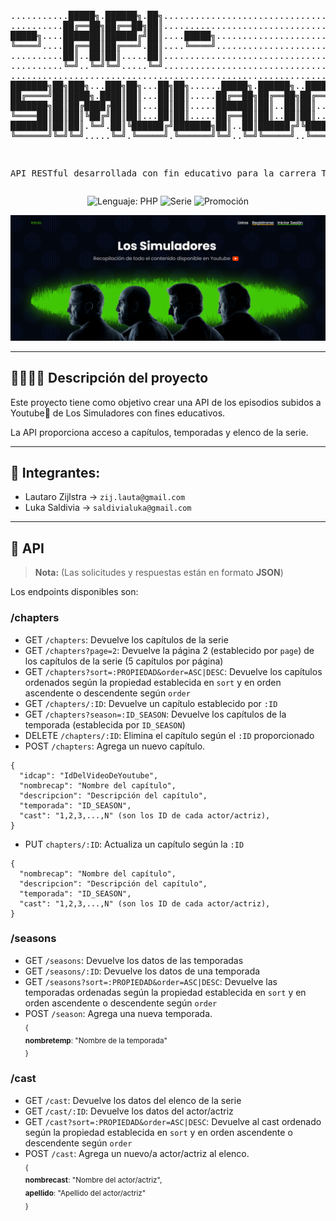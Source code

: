 <div align="center">
<pre>

...........█████╗.██████╗.██╗...........................................................
..........██╔══██╗██╔══██╗██║...........................................................
█████╗....███████║██████╔╝██║....█████╗.................................................
╚════╝....██╔══██║██╔═══╝.██║....╚════╝.................................................
..........██║..██║██║.....██║...........................................................
..........╚═╝..╚═╝╚═╝.....╚═╝...........................................................
........................................................................................
███████╗██╗███╗...███╗██╗...██╗██╗......█████╗.██████╗..██████╗.██████╗.███████╗███████╗
██╔════╝██║████╗.████║██║...██║██║.....██╔══██╗██╔══██╗██╔═══██╗██╔══██╗██╔════╝██╔════╝
███████╗██║██╔████╔██║██║...██║██║.....███████║██║..██║██║...██║██████╔╝█████╗..███████╗
╚════██║██║██║╚██╔╝██║██║...██║██║.....██╔══██║██║..██║██║...██║██╔══██╗██╔══╝..╚════██║
███████║██║██║.╚═╝.██║╚██████╔╝███████╗██║..██║██████╔╝╚██████╔╝██║..██║███████╗███████║
╚══════╝╚═╝╚═╝.....╚═╝.╚═════╝.╚══════╝╚═╝..╚═╝╚═════╝..╚═════╝.╚═╝..╚═╝╚══════╝╚══════╝

API RESTful desarrollada con fin educativo para la carrera TUDAI
 </pre>
 ![Lenguaje: PHP](https://img.shields.io/badge/Lenguaje-PHP-8A2BE2)
 ![Serie](https://img.shields.io/badge/Serie-Los%20Simuladores-008511)
 ![Promoción](https://img.shields.io/badge/Promoción-pendiente-ffaa00)
</div>

![Captura de pantalla de la página](web-screen.png)




***

## 👷‍♂️👷‍♂️ Descripción del proyecto

Este proyecto tiene como objetivo crear una API de los episodios subidos a Youtube🔴 de Los Simuladores con fines educativos.

La API proporciona acceso a capítulos, temporadas y elenco de la serie.

***
## :busts_in_silhouette: Integrantes:
+ Lautaro Zijlstra  -> `zij.lauta@gmail.com`
+ Luka Saldivia  -> `saldivialuka@gmail.com`
***
## 📮 API
>**Nota:** (Las solicitudes y respuestas están en formato **JSON**)

Los endpoints disponibles son:

### /chapters
- GET `/chapters`: Devuelve los capítulos de la serie
- GET `/chapters?page=2`: Devuelve la página 2 (establecido por `page`) de los capítulos de la serie (5 capítulos por página)
- GET `/chapters?sort=:PROPIEDAD&order=ASC|DESC`: Devuelve los capítulos ordenados según la propiedad establecida en `sort` y en orden ascendente o descendente según `order`
- GET `/chapters/:ID`: Devuelve un capítulo establecido por `:ID`
- GET `/chapters?season=:ID_SEASON`: Devuelve los capítulos de la temporada (establecida por `ID_SEASON`)
- DELETE `/chapters/:ID`: Elimina el capítulo según el `:ID` proporcionado
- POST `/chapters`: Agrega un nuevo capítulo. <br>
```
{
  "idcap": "IdDelVideoDeYoutube",
  "nombrecap": "Nombre del capítulo",
  "descripcion": "Descripción del capítulo",
  "temporada": "ID_SEASON",
  "cast": "1,2,3,...,N" (son los ID de cada actor/actriz),
}
```

- PUT `chapters/:ID`: Actualiza un capítulo según la `:ID`
```
{
  "nombrecap": "Nombre del capítulo",
  "descripcion": "Descripción del capítulo",
  "temporada": "ID_SEASON",
  "cast": "1,2,3,...,N" (son los ID de cada actor/actriz),
}
```

### /seasons
- GET `/seasons`: Devuelve los datos de las temporadas
- GET `/seasons/:ID`: Devuelve los datos de una temporada
- GET `/seasons?sort=:PROPIEDAD&order=ASC|DESC`: Devuelve las temporadas ordenadas según la propiedad establecida en `sort` y en orden ascendente o descendente según `order`
- POST `/season`: Agrega una nueva temporada. <br>
<sub>{ <br>
  **nombretemp**: "Nombre de la temporada" <br>
}</sub>


### /cast
- GET `/cast`: Devuelve los datos del elenco de la serie
- GET `/cast/:ID`: Devuelve los datos del actor/actriz
- GET `/cast?sort=:PROPIEDAD&order=ASC|DESC`: Devuelve al cast ordenado según la propiedad establecida en `sort` y en orden ascendente o descendente según `order`
- POST `/cast`: Agrega un nuevo/a actor/actriz al elenco. <br>
<sub>{ <br>
  **nombrecast**: "Nombre del actor/actriz", <br>
  **apellido**: "Apellido del actor/actriz" <br>
}</sub>

